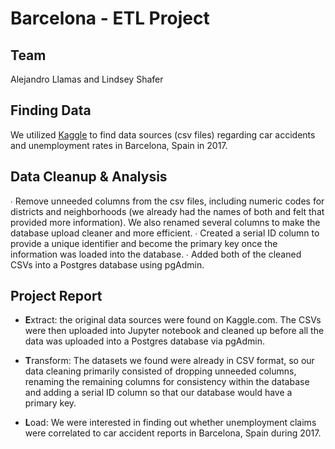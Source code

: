 # Barcelona - ETL Project

## Team

Alejandro Llamas and Lindsey Shafer


## Finding Data

We utilized [Kaggle](https://www.kaggle.com/) to find data sources (csv files) regarding car accidents and unemployment rates in Barcelona, Spain in 2017.

## Data Cleanup & Analysis

∙ Remove unneeded columns from the csv files, including numeric codes for districts and neighborhoods (we already had the names of both and felt that provided more information). We also renamed several columns to make the database upload cleaner and more efficient.
∙ Created a serial ID column to provide a unique identifier and become the primary key once the information was loaded into the database.
∙ Added both of the cleaned CSVs into a Postgres database using pgAdmin. 

## Project Report

* **E**xtract: the original data sources were found on Kaggle.com. The CSVs were then uploaded into Jupyter notebook and cleaned up before all the data was uploaded into a Postgres database via pgAdmin.

* **T**ransform: The datasets we found were already in CSV format, so our data cleaning primarily consisted of dropping unneeded columns, renaming the remaining columns for consistency within the database and adding a serial ID column so that our database would have a primary key.

* **L**oad: We were interested in finding out whether unemployment claims were correlated to car accident reports in Barcelona, Spain during 2017.
